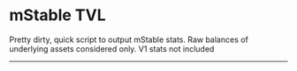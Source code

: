 # mStable TVL

Pretty dirty, quick script to output mStable stats. Raw balances of underlying assets considered only. V1 stats not included

---
